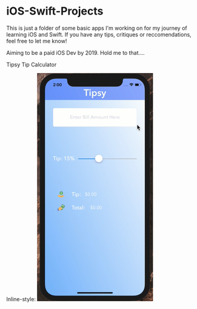 # iOS-Swift-Projects

This is just a folder of some basic apps I'm working on for my journey of learning iOS and Swift. If you have any tips, critiques or reccomendations, feel free to let me know!

Aiming to be a paid iOS Dev by 2019. Hold me to that....



Tipsy Tip Calculator

Inline-style: 
![alt text](https://github.com/owenhenley/iOS-Swift-Projects/raw/master/TipsyCalcApp/2018-06-21_02-00-21.gif)
